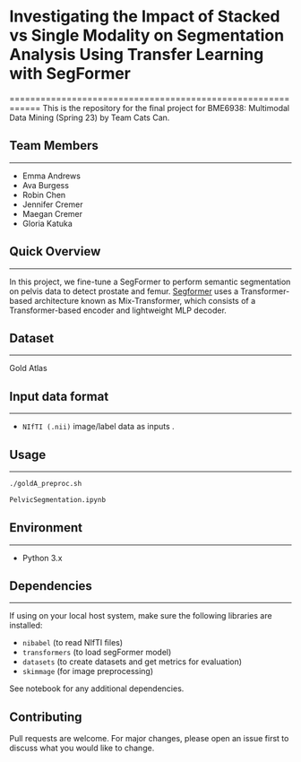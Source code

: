 # Investigating the Impact of Stacked vs Single Modality on Segmentation Analysis Using Transfer Learning with SegFormer
============================================================
This is the repository for the final project for BME6938: Multimodal Data Mining (Spring 23) by Team Cats Can.

## Team Members
----------------
- Emma Andrews
- Ava Burgess 
- Robin Chen 
- Jennifer Cremer 
- Maegan Cremer
- Gloria Katuka

## Quick Overview
-----------------

In this project, we fine-tune a SegFormer to perform semantic segmentation on pelvis data to detect prostate and femur. [Segformer](https://huggingface.co/docs/transformers/model_doc/segformer) uses a Transformer-based architecture known as Mix-Transformer, which consists of a Transformer-based encoder and lightweight MLP decoder.

## Dataset
----------
Gold Atlas 

## Input data format
-------------------

 - ``NIfTI (.nii)``  image/label data as inputs .


## Usage
--------

```bash
./goldA_preproc.sh
```
```python
PelvicSegmentation.ipynb
```

## Environment
--------------
* Python 3.x

## Dependencies
---------------
If using on your local host system, make sure the following libraries are installed:
- ``nibabel`` (to read NIfTI files)
- ``transformers`` (to load segFormer model)
- ``datasets`` (to create datasets and get metrics for evaluation)
- ``skimmage`` (for image preprocessing)

See notebook for any additional dependencies. 

## Contributing

Pull requests are welcome. For major changes, please open an issue first
to discuss what you would like to change.
